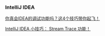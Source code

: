 ### IntelliJ IDEA

[你真会IDEA的调试功能吗？这4个技巧带你起飞！](https://mp.weixin.qq.com/s/FpmrKc388yr5FZUnp6UQBg)

[IntelliJ IDEA 小技巧： Stream Trace 功能！](https://mp.weixin.qq.com/s/Vu9V-O3QgjhZvyZw88BAjw)